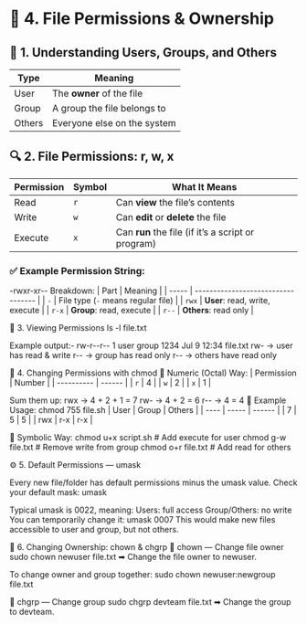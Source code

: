 # 🔑 4. File Permissions & Ownership 

## 👥 1. Understanding Users, Groups, and Others
| Type   | Meaning                       |
|--------|-------------------------------|
| User   | The **owner** of the file     |
| Group  | A group the file belongs to   |
| Others | Everyone else on the system   |

## 🔍 2. File Permissions: r, w, x
| Permission | Symbol | What It Means                        |
|------------|--------|--------------------------------------|
| Read       | `r`    | Can **view** the file’s contents     |
| Write      | `w`    | Can **edit** or **delete** the file |
| Execute    | `x`    | Can **run** the file (if it’s a script or program) |

### ✅ Example Permission String:
-rwxr-xr--
Breakdown:
| Part  | Meaning                            |
| ----- | ---------------------------------- |
| `-`   | File type (`-` means regular file) |
| `rwx` | **User**: read, write, execute     |
| `r-x` | **Group**: read, execute           |
| `r--` | **Others**: read only              |

🔑 3. Viewing Permissions
ls -l file.txt

Example output:-  rw-r--r--  1 user group 1234 Jul 9 12:34 file.txt
rw- → user has read & write
r-- → group has read only
r-- → others have read only

🔧 4. Changing Permissions with chmod
🔹 Numeric (Octal) Way:
| Permission | Number |
| ---------- | ------ |
| `r`        | 4      |
| `w`        | 2      |
| `x`        | 1      |

Sum them up:
rwx → 4 + 2 + 1 = 7
rw- → 4 + 2 = 6
r-- → 4 = 4
🔑 Example Usage: 
chmod 755 file.sh
| User | Group | Others |
| ---- | ----- | ------ |
| 7    | 5     | 5      |
| rwx  | r-x   | r-x    |

🔹 Symbolic Way:
chmod u+x script.sh    # Add execute for user
chmod g-w file.txt     # Remove write from group
chmod o+r file.txt     # Add read for others


⚙️ 5. Default Permissions — umask

Every new file/folder has default permissions minus the umask value.
Check your default mask:  umask

Typical umask is 0022, meaning:
Users: full access
Group/Others: no write
You can temporarily change it: umask 0007
This would make new files accessible to user and group, but not others.

👑 6. Changing Ownership: chown & chgrp
🔹 chown — Change file owner
sudo chown newuser file.txt
➡ Change the file owner to newuser.

To change owner and group together:
sudo chown newuser:newgroup file.txt

🔹 chgrp — Change group
sudo chgrp devteam file.txt
➡ Change the group to devteam.